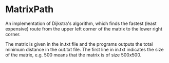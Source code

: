 # MatrixPath
An implementation of Dijkstra's algorithm, which finds the fastest (least expensive) route from the upper left corner of the matrix to the lower right corner.

The matrix is given in the in.txt file and the programs outputs the total minimum distance in the out.txt file.
The first line in in.txt indicates the size of the matrix, e.g. 500 means that the matrix is of size 500x500.
